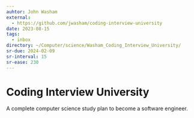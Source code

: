 ```yaml
---
auhtor: John Washam
external:
  - https://github.com/jwasham/coding-interview-university
date: 2023-08-15
tags:
  - inbox
directory: ~/Computer/science/Washam_Coding_Interview_University/
sr-due: 2024-02-09
sr-interval: 15
sr-ease: 230
---
```


# Coding Interview University

A complete computer science study plan to become a software engineer.
